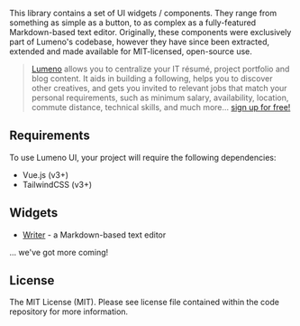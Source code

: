 This library contains a set of UI widgets / components. They range from something as simple as a button, to as complex as a fully-featured Markdown-based text editor. Originally, these components were exclusively part of Lumeno's codebase, however they have since been extracted, extended and made available for MIT-licensed, open-source use.

> [Lumeno](https://lumeno.dev) allows you to centralize your IT résumé, project portfolio and blog content. It aids in building a following, helps you to discover other creatives, and gets you invited to relevant jobs that match your personal requirements, such as minimum salary, availability, location, commute distance, technical skills, and much more... [sign up for free!](https://lumeno.dev)

## Requirements

To use Lumeno UI, your project will require the following dependencies:

* Vue.js (v3+)
* TailwindCSS (v3+)

## Widgets

* [Writer](/writer) - a Markdown-based text editor

... we've got more coming!

## License

The MIT License (MIT). Please see license file contained within the code repository for more information.